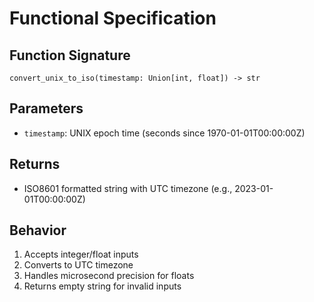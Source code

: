# Functional Specification

## Function Signature
`convert_unix_to_iso(timestamp: Union[int, float]) -> str`

## Parameters
- `timestamp`: UNIX epoch time (seconds since 1970-01-01T00:00:00Z)

## Returns
- ISO8601 formatted string with UTC timezone (e.g., 2023-01-01T00:00:00Z)

## Behavior
1. Accepts integer/float inputs
2. Converts to UTC timezone
3. Handles microsecond precision for floats
4. Returns empty string for invalid inputs